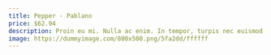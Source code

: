 ```yaml
---
title: Pepper - Pablano
price: $62.94
description: Proin eu mi. Nulla ac enim. In tempor, turpis nec euismod scelerisque, quam turpis adipiscing lorem, vitae mattis nibh ligula nec sem.
image: https://dummyimage.com/800x500.png/5fa2dd/ffffff
---
```

